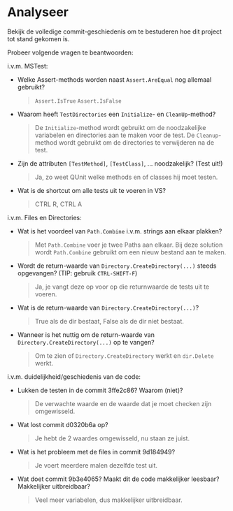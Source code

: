# Analyseer

Bekijk de volledige commit-geschiedenis om te bestuderen hoe dit project tot stand gekomen is.

Probeer volgende vragen te beantwoorden:

i.v.m. MSTest:

- Welke Assert-methods worden naast `Assert.AreEqual` nog allemaal gebruikt?
	> `Assert.IsTrue` `Assert.IsFalse` 
- Waarom heeft `TestDirectories` een `Initialize`- en `CleanUp`-method?
	> De `Initialize`-method wordt gebruikt om de noodzakelijke variabelen en directories aan te maken voor de test. De `Cleanup`-method wordt gebruikt om de directories te verwijderen na de test.
- Zijn de attributen `[TestMethod]`, `[TestClass]`, ... noodzakelijk? (Test uit!)
	> Ja, zo weet QUnit welke methods en of classes hij moet testen.
- Wat is de shortcut om alle tests uit te voeren in VS?
	> CTRL R, CTRL A

i.v.m. Files en Directories:

- Wat is het voordeel van `Path.Combine` i.v.m. strings aan elkaar plakken?
	> Met `Path.Combine` voer je twee Paths aan elkaar. Bij deze solution wordt `Path.Combine` gebruikt om een nieuw bestand aan te maken.
- Wordt de return-waarde van `Directory.CreateDirectory(...)` steeds opgevangen? (TIP: gebruik `CTRL-SHIFT-F`)
	> Ja, je vangt deze op voor op die returnwaarde de tests uit te voeren.
- Wat is de return-waarde van `Directory.CreateDirectory(...)`?
	> True als de dir bestaat, False als de dir niet bestaat.
- Wanneer is het nuttig om de return-waarde van `Directory.CreateDirectory(...)` op te vangen?
	> Om te zien of `Directory.CreateDirectory` werkt en `dir.Delete` werkt.

i.v.m. duidelijkheid/geschiedenis van de code:

- Lukken de testen in de commit 3ffe2c86? Waarom (niet)?
	> De verwachte waarde en de waarde dat je moet checken zijn omgewisseld.
- Wat lost commit d0320b6a op?
	> Je hebt de 2 waardes omgewisseld, nu staan ze juist. 
- Wat is het probleem met de files in commit 9d184949?
	> Je voert meerdere malen dezelfde test uit.
- Wat doet commit 9b3e4065? Maakt dit de code makkelijker leesbaar? Makkelijker uitbreidbaar?
	> Veel meer variabelen, dus makkelijker uitbreidbaar.


